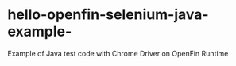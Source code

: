 hello-openfin-selenium-java-example-
====================================

Example of Java test code with Chrome Driver on OpenFin Runtime
